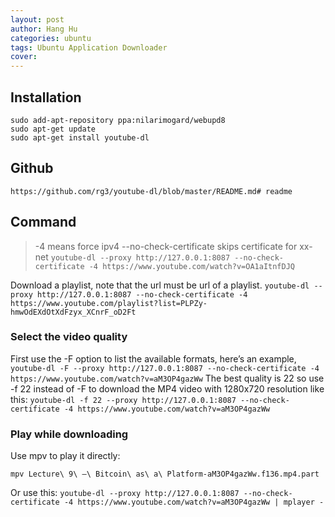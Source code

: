 ```yaml
---
layout: post
author: Hang Hu
categories: ubuntu
tags: Ubuntu Application Downloader 
cover: 
---
```


## Installation

```
sudo add-apt-repository ppa:nilarimogard/webupd8
sudo apt-get update
sudo apt-get install youtube-dl
```
## Github

```
https://github.com/rg3/youtube-dl/blob/master/README.md# readme

```
## Command

>-4 means force ipv4
>--no-check-certificate skips certificate for xx-net
`
youtube-dl --proxy http://127.0.0.1:8087 --no-check-certificate -4 https://www.youtube.com/watch?v=OA1aItnfDJQ
`

Download a playlist, note that the url must be url of a playlist.
`
youtube-dl --proxy http://127.0.0.1:8087 --no-check-certificate -4  https://www.youtube.com/playlist?list=PLPZy-hmwOdEXdOtXdFzyx_XCnrF_oD2Ft 
`
### Select the video quality

First use the -F option to list the available formats, here’s an example,
`
youtube-dl -F --proxy http://127.0.0.1:8087 --no-check-certificate -4 https://www.youtube.com/watch?v=aM3OP4gazWw
`
The best quality is 22 so use -f 22 instead of -F to download the MP4 video with 1280x720 resolution like this:
`
youtube-dl -f 22 --proxy http://127.0.0.1:8087 --no-check-certificate -4 https://www.youtube.com/watch?v=aM3OP4gazWw
` 
### Play while downloading

Use mpv to play it directly:
```
mpv Lecture\ 9\ —\ Bitcoin\ as\ a\ Platform-aM3OP4gazWw.f136.mp4.part 
```
Or use this:
`
youtube-dl --proxy http://127.0.0.1:8087 --no-check-certificate -4 https://www.youtube.com/watch?v=aM3OP4gazWw | mplayer -
`
